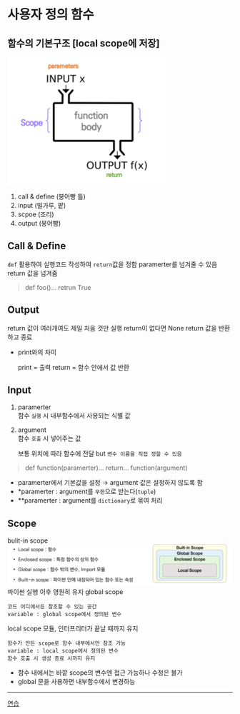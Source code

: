 # 사용자 정의 함수
## 함수의 기본구조 [local scope에 저장]
![함수기본](f(x)_basis.png)
1. call & define (붕어빵 틀)
2. input (밀가루, 팥)
3. scpoe (조리)
4. output (붕어빵)

## Call & Define
`def` 활용하여 실행코드 작성하여 `return`값을 정함
paramerter를 넘겨줄 수 있음
return 값을 넘겨줌

> def foo()... retrun True

## Output
return 값이 여러개여도 제일 처음 것만 실행
return이 없다면 None
return 값을 반환하고 종료
* print와의 차이
    
    print = 출력
    return = 함수 안에서 값 반환

## Input
1. paramerter  
     함수 `실행` 시 내부함수에서 사용되는 식별 값

2. argument  
    함수 `호출` 시 넣어주는 값

    보통 위치에 따라 함수에 전달 but `변수 이름을 직접 정할 수 있음`



> def function(paramerter)... return... function(argument)

- paramerter에서 기본값을 설정 → argument 값은 설정하지 않도록 함
- *paramerter : argument를 `무한`으로 받는다(`tuple`)
- **paramerter : argument를 `dictionary`로 묶여 처리


## Scope

bulit-in scope
![스코브](scope.png)
    파이썬 실행 이후 영원히 유지
global scope

    코드 어디에서든 참조할 수 있는 공간
    variable : global scope에서 정의된 변수
local scope
    모듈, 인터프리터가 끝날 때까지 유지

    함수가 만든 scope로 함수 내부에서만 참조 가능
    variable : local scope에서 정의된 변수
    함수 호출 시 생성 종료 시까지 유지

- 함수 내에서는 바깥 scope의 변수엔 접근 가능하나 수정은 불가
- global 문을 사용하면 내부함수에서 변경하능

---
[연습](실습/%EC%97%B0%EC%8A%B5_1.py)


